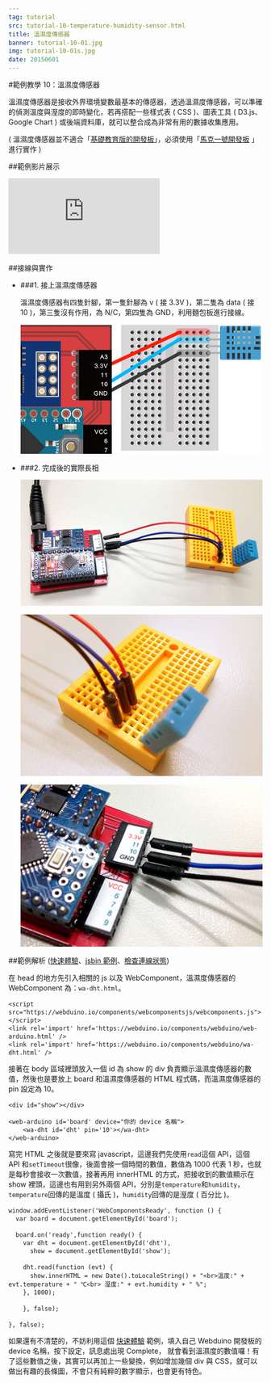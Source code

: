 ```yaml
---
tag: tutorial
src: tutorial-10-temperature-humidity-sensor.html
title: 溫濕度傳感器
banner: tutorial-10-01.jpg
img: tutorial-10-01s.jpg
date: 20150601
---
```


<!-- @@master  = ../../_layout.html-->

<!-- @@block  =  meta-->

<title>範例教學 10：溫濕度傳感器 :::: Webduino = Web × Arduino</title>

<meta name="description" content="溫濕度傳感器是接收外界環境變數最基本的傳感器，透過溫濕度傳感器，可以準確的偵測溫度與溼度的即時變化，若再搭配一些樣式表 ( CSS )、圖表工具 ( D3.js、Google Chart ) 或後端資料庫，就可以整合成為非常有用的數據收集應用。">

<meta itemprop="description" content="溫濕度傳感器是接收外界環境變數最基本的傳感器，透過溫濕度傳感器，可以準確的偵測溫度與溼度的即時變化，若再搭配一些樣式表 ( CSS )、圖表工具 ( D3.js、Google Chart ) 或後端資料庫，就可以整合成為非常有用的數據收集應用。">

<meta property="og:description" content="溫濕度傳感器是接收外界環境變數最基本的傳感器，透過溫濕度傳感器，可以準確的偵測溫度與溼度的即時變化，若再搭配一些樣式表 ( CSS )、圖表工具 ( D3.js、Google Chart ) 或後端資料庫，就可以整合成為非常有用的數據收集應用。">

<meta property="og:title" content="範例教學 10：溫濕度傳感器" >

<meta property="og:url" content="https://webduino.io/tutorials/tutorial-10-temperature-humidity-sensor.html">

<meta property="og:image" content="https://webduino.io/img/tutorials/tutorial-10-01s.jpg">

<meta itemprop="image" content="https://webduino.io/img/tutorials/tutorial-10-01s.jpg">

<include src="../_include-tutorials.html"></include>

<!-- @@close-->



<!-- @@block  =  tutorials-->
#範例教學 10：溫濕度傳感器

溫濕度傳感器是接收外界環境變數最基本的傳感器，透過溫濕度傳感器，可以準確的偵測溫度與溼度的即時變化，若再搭配一些樣式表 ( CSS )、圖表工具 ( D3.js、Google Chart ) 或後端資料庫，就可以整合成為非常有用的數據收集應用。

( 溫濕度傳感器並不適合「[基礎教育版的開發板](../buy/component-webduino-o.html)」，必須使用「[馬克一號開發板](../buy/component-webduino-v1.html) 」進行實作 )

##範例影片展示

<iframe class="youtube" src="https://www.youtube.com/embed/k4uvbTb8ih8" frameborder="0" allowfullscreen></iframe>

##接線與實作

- ###1. 接上溫濕度傳感器

	溫濕度傳感器有四隻針腳，第一隻針腳為 v ( 接 3.3V )，第二隻為 data ( 接 10 )，第三隻沒有作用，為 N/C，第四隻為 GND，利用麵包板進行接線。

	![](../img/tutorials/tutorial-10-02.jpg)

- ###2. 完成後的實際長相

	![](../img/tutorials/tutorial-10-03.jpg)

	![](../img/tutorials/tutorial-10-04.jpg)

	![](../img/tutorials/tutorial-10-05.jpg)

##範例解析 ([快速體驗](http://webduinoio.github.io/samples/content/dht/index.html)、[jsbin 範例](http://jsbin.com/nomovi/7/edit?html,js,output)、[檢查連線狀態](https://webduino.io/device.html))

在 head 的地方先引入相關的 js 以及 WebComponent，溫濕度傳感器的 WebComponent 為：`wa-dht.html`。

	<script src="https://webduino.io/components/webcomponentsjs/webcomponents.js"></script>
	<link rel='import' href='https://webduino.io/components/webduino/web-arduino.html' />
	<link rel='import' href='https://webduino.io/components/webduino/wa-dht.html' />

接著在 body 區域裡頭放入一個 id 為 show 的 div 負責顯示溫濕度傳感器的數值，然後也是要放上 board 和溫濕度傳感器的 HTML 程式碼，而溫濕度傳感器的 pin 設定為 10。

	<div id="show"></div>

	<web-arduino id='board' device="你的 device 名稱">
		<wa-dht id='dht' pin='10'></wa-dht>
	</web-arduino>

寫完 HTML 之後就是要來寫 javascript，這邊我們先使用`read`這個 API，這個 API 和`setTimeout`很像，後面會接一個時間的數值，數值為 1000 代表 1 秒，也就是每秒會接收一次數值，接著再用 innerHTML 的方式，把接收到的數值顯示在 show 裡頭，這邊也有用到另外兩個 API，分別是`temperature`和`humidity`，`temperature`回傳的是溫度 ( 攝氏 )，`humidity`回傳的是溼度 ( 百分比 )。  

	window.addEventListener('WebComponentsReady', function () {
	  var board = document.getElementById('board');
	  
	  board.on('ready',function ready() {
	    var dht = document.getElementById('dht'),
	      show = document.getElementById('show');

	    dht.read(function (evt) {
	      show.innerHTML = new Date().toLocaleString() + "<br>溫度:" + evt.temperature + " ℃<br> 溼度:" + evt.humidity + " %";
	    }, 1000);
	    
	    }, false);
	    
	}, false);

如果還有不清楚的，不妨利用這個 [快速體驗](http://webduinoio.github.io/samples/content/dht/index.html) 範例，填入自己 Webduino 開發板的 device 名稱，按下設定，訊息處出現 Complete， 就會看到溫濕度的數值囉！有了這些數值之後，其實可以再加上一些變換，例如增加幾個 div 與 CSS，就可以做出有趣的長條圖，不會只有純粹的數字顯示，也會更有特色。

<!-- @@close-->